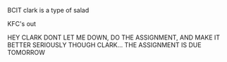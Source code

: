BCIT
clark is a type of salad

KFC's out

HEY CLARK DONT LET ME DOWN,
DO THE ASSIGNMENT,
AND MAKE IT BETTER
SERIOUSLY THOUGH CLARK... THE ASSIGNMENT IS DUE TOMORROW  